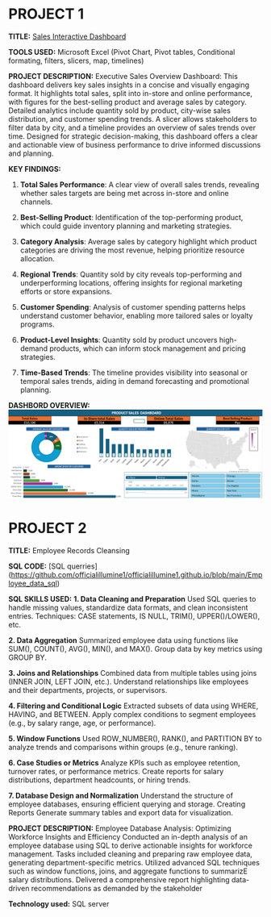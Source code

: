 # PROJECT 1

**TITLE:** [Sales Interactive Dashboard](https://github.com/officialillumine1/officialillumine1.github.io/blob/main/Sales%20Accts%20Real.xlsx)

**TOOLS USED:** Microsoft Excel (Pivot Chart, Pivot tables, Conditional formating, filters, slicers, map, timelines)

**PROJECT DESCRIPTION:** Executive Sales Overview Dashboard: This dashboard delivers key sales insights in a concise and visually engaging format. It highlights total sales, split into in-store and online performance, with figures for the best-selling product and average sales by category. Detailed analytics include quantity sold by product, city-wise sales distribution, and customer spending trends. A slicer allows stakeholders to filter data by city, and a timeline provides an overview of sales trends over time. Designed for strategic decision-making, this dashboard offers a clear and actionable view of business performance to drive informed discussions and planning.

**KEY FINDINGS:** 
1. **Total Sales Performance**: A clear view of overall sales trends, revealing whether sales targets are being met across in-store and online channels.

2. **Best-Selling Product**: Identification of the top-performing product, which could guide inventory planning and marketing strategies.

3. **Category Analysis**: Average sales by category highlight which product categories are driving the most revenue, helping prioritize resource allocation.

4. **Regional Trends**: Quantity sold by city reveals top-performing and underperforming locations, offering insights for regional marketing efforts or store expansions.

5. **Customer Spending**: Analysis of customer spending patterns helps understand customer behavior, enabling more tailored sales or loyalty programs.

6. **Product-Level Insights**: Quantity sold by product uncovers high-demand products, which can inform stock management and pricing strategies.

7. **Time-Based Trends**: The timeline provides visibility into seasonal or temporal sales trends, aiding in demand forecasting and promotional planning.

**DASHBORD OVERVIEW:**
![Dashboard1](Dashboard1.PNG)



# PROJECT 2
**TITLE:** Employee Records Cleansing

**SQL CODE:** [SQL querries] (https://github.com/officialillumine1/officialillumine1.github.io/blob/main/Employee_data_sql)

**SQL SKILLS USED:**
	**1.	Data Cleaning and Preparation**
	Used SQL queries to handle missing values, standardize data formats, and clean inconsistent entries.
	Techniques: CASE statements, IS NULL, TRIM(), UPPER()/LOWER(), etc.
 
 **2.	Data Aggregation**
	Summarized employee data using functions like SUM(), COUNT(), AVG(), MIN(), and MAX().
	Group data by key metrics using GROUP BY.
 
 **3.	Joins and Relationships**
	Combined data from multiple tables using joins (INNER JOIN, LEFT JOIN, etc.).
	Understand relationships like employees and their departments, projects, or supervisors.
	
 **4.	Filtering and Conditional Logic**
	Extracted subsets of data using WHERE, HAVING, and BETWEEN.
	Apply complex conditions to segment employees (e.g., by salary range, age, or performance).
	
 **5.	Window Functions**
	Used ROW_NUMBER(), RANK(), and PARTITION BY to analyze trends and comparisons within groups (e.g., tenure ranking).
	
 **6.	Case Studies or Metrics**
	Analyze KPIs such as employee retention, turnover rates, or performance metrics.
	Create reports for salary distributions, department headcounts, or hiring trends.
	
 **7.	Database Design and Normalization**
  Understand the structure of employee databases, ensuring efficient querying and storage.
  Creating Reports
	Generate summary tables and export data for visualization.


**PROJECT DESCRIPTION:**
Employee Database Analysis: Optimizing Workforce Insights and Efficiency
Conducted an in-depth analysis of an employee database using SQL to derive actionable insights for workforce management. Tasks included cleaning and preparing raw employee data, generating department-specific metrics. Utilized advanced SQL techniques such as window functions, joins, and aggregate functions to summarizE salary distributions. Delivered a comprehensive report highlighting data-driven recommendations as demanded by the stakeholder

**Technology used:** SQL server

